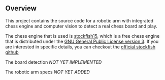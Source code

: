 ## Overview
This project contains the source code for a robotic arm with integrated chess engine and computer vision to detect a real chess board and play. 

The chess engine that is used is [stockfish15](https://stockfishchess.org), which is a free chess engine that is distributed under the [GNU General Public License version 3](https://github.com/R-e-d-a-X/robotic-arm-for-chess/blob/master/LICENSE). If you are interested in specific details, you can checkout the [official stockfish github](https://github.com/official-stockfish/Stockfish) 

The board detection *NOT YET IMPLEMENTED*

The robotic arm specs *NOT YET ADDED*


